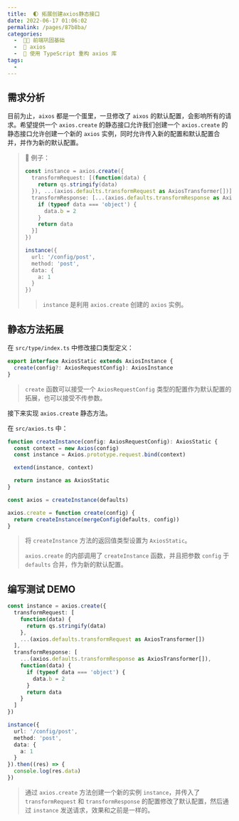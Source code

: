 ```yaml
---
title:  🌓 拓展创建axios静态接口
date: 2022-06-17 01:06:02
permalink: /pages/87b8ba/
categories:
  -  🚶🏻 前端巩固基础
  -  🚟 axios
  -  💽 使用 TypeScript 重构 axios 库
tags:
  - 
---
```

## 需求分析

目前为止，`aixos` 都是一个蛋里，一旦修改了 `aixos` 的默认配置，会影响所有的请求。希望提供一个 `axios.create` 的静态接口允许我们创建一个 `axios.create` 的静态接口允许创建一个新的 `axios` 实例，同时允许传入新的配置和默认配置合并，并作为新的默认配置。

> 🌰 例子：
>
> ```typescript
> const instance = axios.create({
>   transformRequest: [(function(data) {
>     return qs.stringify(data)
>   }), ...(axios.defaults.transformRequest as AxiosTransformer[])],
>   transformResponse: [...(axios.defaults.transformResponse as AxiosTransformer[]), function(data) {
>     if (typeof data === 'object') {
>       data.b = 2
>     }
>     return data
>   }]
> })
> 
> instance({
>   url: '/config/post',
>   method: 'post',
>   data: {
>     a: 1
>   }
> })
> ```
>
> > `instance` 是利用 `axios.create` 创建的 `axios` 实例。



## 静态方法拓展

在 `src/type/index.ts` 中修改接口类型定义：

```typescript
export interface AxiosStatic extends AxiosInstance {
  create(config?: AxiosRequestConfig): AxiosInstance
}
```

> `create` 函数可以接受一个 `AxiosRequestConfig` 类型的配置作为默认配置的拓展，也可以接受不传参数。



接下来实现 `axios.create` 静态方法。

在 `src/axios.ts` 中：

```typescript
function createInstance(config: AxiosRequestConfig): AxiosStatic {
  const context = new Axios(config)
  const instance = Axios.prototype.request.bind(context)

  extend(instance, context)

  return instance as AxiosStatic
}

const axios = createInstance(defaults)

axios.create = function create(config) {
  return createInstance(mergeConfig(defaults, config))
}
```

> 将 `createInstance` 方法的返回值类型设置为 `AxiosStatic`。
>
> `axios.create` 的内部调用了 `createInstance` 函数，并且把参数 `config` 于 `defaults` 合并，作为新的默认配置。



## 编写测试 DEMO



```typescript
const instance = axios.create({
  transformRequest: [
    function(data) {
      return qs.stringify(data)
    },
    ...(axios.defaults.transformRequest as AxiosTransformer[])
  ],
  transformResponse: [
    ...(axios.defaults.transformResponse as AxiosTransformer[]),
    function(data) {
      if (typeof data === 'object') {
        data.b = 2
      }
      return data
    }
  ]
})

instance({
  url: '/config/post',
  method: 'post',
  data: {
    a: 1
  }
}).then((res) => {
  console.log(res.data)
})
```

> 通过 `axios.create` 方法创建一个新的实例 `instance`，并传入了 `transformRequest` 和 `transformResponse` 的配置修改了默认配置，然后通过 `instance` 发送请求，效果和之前是一样的。
